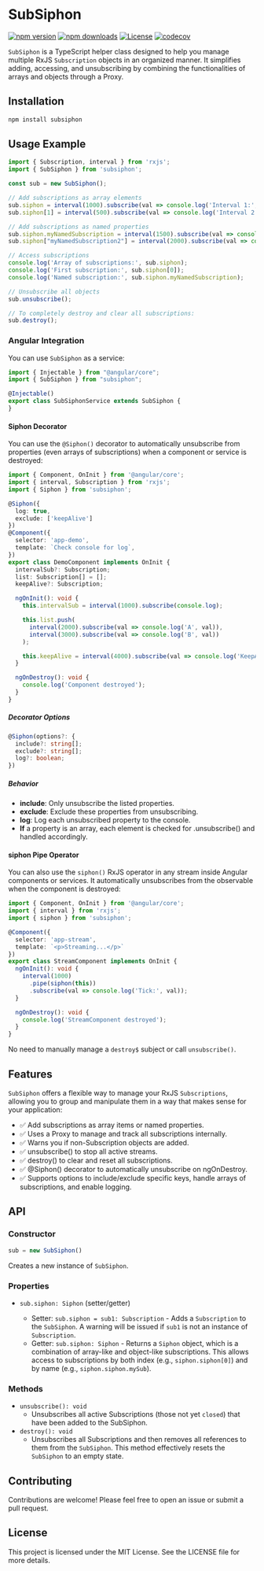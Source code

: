 # SubSiphon

[![npm version](https://img.shields.io/npm/v/subsiphon)](https://www.npmjs.com/package/subsiphon)
[![npm downloads](https://img.shields.io/npm/dm/subsiphon)](https://www.npmjs.com/package/subsiphon)
[![License](https://img.shields.io/npm/l/subsiphon)](https://github.com/shobeiry/subsiphon/blob/master/LICENSE)
[![codecov](https://codecov.io/gh/shobeiry/subsiphon/branch/master/graph/badge.svg)](https://codecov.io/gh/shobeiry/subsiphon)


`SubSiphon` is a TypeScript helper class designed to help you manage multiple RxJS `Subscription` objects in an organized manner. It simplifies adding, accessing, and unsubscribing by combining the functionalities of arrays and objects through a Proxy.
## Installation

```bash
npm install subsiphon
```

## Usage Example

```typescript
import { Subscription, interval } from 'rxjs';
import { SubSiphon } from 'subsiphon';

const sub = new SubSiphon();

// Add subscriptions as array elements
sub.siphon = interval(1000).subscribe(val => console.log('Interval 1:', val));
sub.siphon[1] = interval(500).subscribe(val => console.log('Interval 2:', val));

// Add subscriptions as named properties
sub.siphon.myNamedSubscription = interval(1500).subscribe(val => console.log('Named Interval:', val));
sub.siphon["myNamedSubscription2"] = interval(2000).subscribe(val => console.log('Named Interval2:', val));

// Access subscriptions
console.log('Array of subscriptions:', sub.siphon);
console.log('First subscription:', sub.siphon[0]);
console.log('Named subscription:', sub.siphon.myNamedSubscription);

// Unsubscribe all objects
sub.unsubscribe();

// To completely destroy and clear all subscriptions:
sub.destroy();
```

### Angular Integration
You can use `SubSiphon` as a service:

```typescript
import { Injectable } from "@angular/core";
import { SubSiphon } from "subsiphon";

@Injectable()
export class SubSiphonService extends SubSiphon {
}
```

#### Siphon Decorator
You can use the `@Siphon()` decorator to automatically unsubscribe from properties (even arrays of subscriptions) when a component or service is destroyed:

```typescript
import { Component, OnInit } from '@angular/core';
import { interval, Subscription } from 'rxjs';
import { Siphon } from 'subsiphon';

@Siphon({
  log: true,
  exclude: ['keepAlive']
})
@Component({
  selector: 'app-demo',
  template: `Check console for log`,
})
export class DemoComponent implements OnInit {
  intervalSub?: Subscription;
  list: Subscription[] = [];
  keepAlive?: Subscription;

  ngOnInit(): void {
    this.intervalSub = interval(1000).subscribe(console.log);

    this.list.push(
      interval(2000).subscribe(val => console.log('A', val)),
      interval(3000).subscribe(val => console.log('B', val))
    );

    this.keepAlive = interval(4000).subscribe(val => console.log('KeepAlive', val));
  }

  ngOnDestroy(): void {
    console.log('Component destroyed');
  }
}

```

##### Decorator Options
```typescript
@Siphon(options?: {
  include?: string[];
  exclude?: string[];
  log?: boolean;
})
```
##### Behavior
- **include**: Only unsubscribe the listed properties.
- **exclude**: Exclude these properties from unsubscribing.
- **log**: Log each unsubscribed property to the console.
- **If** a property is an array, each element is checked for .unsubscribe() and handled accordingly.

#### siphon Pipe Operator

You can also use the `siphon()` RxJS operator in any stream inside Angular components or services. It automatically unsubscribes from the observable when the component is destroyed:
```typescript
import { Component, OnInit } from '@angular/core';
import { interval } from 'rxjs';
import { siphon } from 'subsiphon';

@Component({
  selector: 'app-stream',
  template: `<p>Streaming...</p>`
})
export class StreamComponent implements OnInit {
  ngOnInit(): void {
    interval(1000)
      .pipe(siphon(this))
      .subscribe(val => console.log('Tick:', val));
  }

  ngOnDestroy(): void {
    console.log('StreamComponent destroyed');
  }
}

```

No need to manually manage a `destroy$` subject or call `unsubscribe()`.



## Features

`SubSiphon` offers a flexible way to manage your RxJS `Subscriptions`, allowing you to group and manipulate them in a way that makes sense for your application:

- ✅ Add subscriptions as array items or named properties.
- ✅ Uses a Proxy to manage and track all subscriptions internally.
- ✅ Warns you if non-Subscription objects are added.
- ✅ unsubscribe() to stop all active streams.
- ✅ destroy() to clear and reset all subscriptions.
- ✅ @Siphon() decorator to automatically unsubscribe on ngOnDestroy.
- ✅ Supports options to include/exclude specific keys, handle arrays of subscriptions, and enable logging.

## API
### Constructor
```typescript
sub = new SubSiphon()
```
Creates a new instance of `SubSiphon`.

### Properties
- `sub.siphon: Siphon` (setter/getter)

  - Setter: `sub.siphon = sub1: Subscription` - Adds a `Subscription` to the `SubSiphon`. A warning will be issued if `sub1` is not an instance of `Subscription`.
  - Getter: `sub.siphon: Siphon` - Returns a `Siphon` object, which is a combination of array-like and object-like subscriptions. This allows access to subscriptions by both index (e.g., `siphon.siphon[0]`) and by name (e.g., `siphon.siphon.mySub`).

### Methods
- `unsubscribe(): void`
  - Unsubscribes all active Subscriptions (those not yet `closed`) that have been added to the SubSiphon.
- `destroy(): void`
  - Unsubscribes all Subscriptions and then removes all references to them from the `SubSiphon`. This method effectively resets the `SubSiphon` to an empty state.

## Contributing

Contributions are welcome! Please feel free to open an issue or submit a pull request.

## License
This project is licensed under the MIT License. See the LICENSE file for more details.
